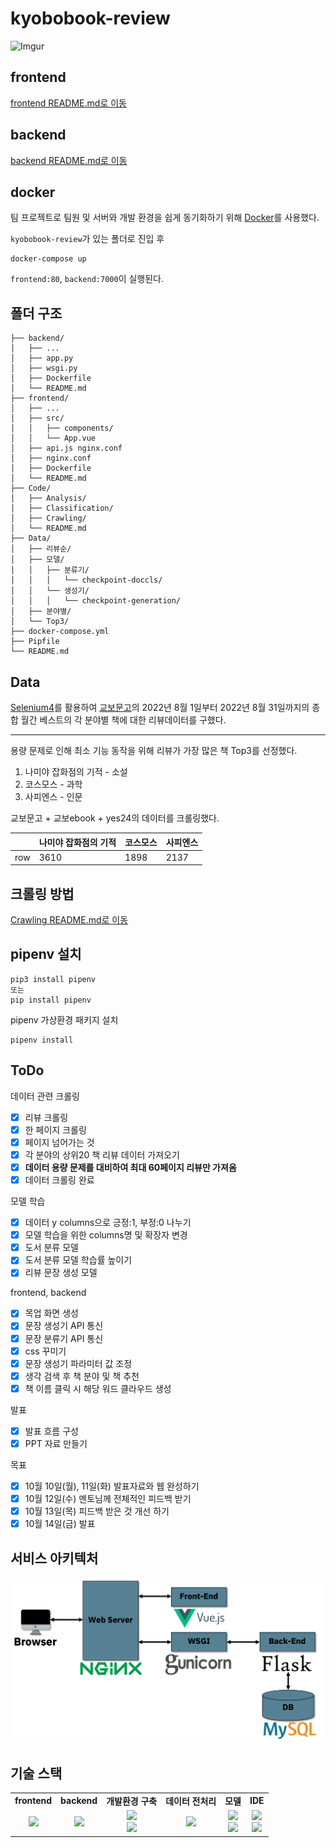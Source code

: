 # kyobobook-review

![Imgur](https://i.imgur.com/rLADWkp.png)

## frontend

[frontend README.md로 이동](frontend/README.md)

## backend

[backend README.md로 이동](backend/README.md)

## docker

팀 프로젝트로 팀원 및 서버와 개발 환경을 쉽게 동기화하기 위해 [Docker](https://www.docker.com/)를 사용했다.

`kyobobook-review`가 있는 폴더로 진입 후

```
docker-compose up
```

`frontend:80`, `backend:7000`이 실행된다.

## 폴더 구조

```
├── backend/
│   ├── ...
│   ├── app.py
│   ├── wsgi.py
│   ├── Dockerfile
│   └── README.md
├── frontend/
│   ├── ...
│   ├── src/
│   │   ├── components/
│   │   └── App.vue
│   ├── api.js nginx.conf
│   ├── nginx.conf
│   ├── Dockerfile
│   └── README.md
├── Code/
│   ├── Analysis/
│   ├── Classification/
│   ├── Crawling/
│   └── README.md
├── Data/
│   ├── 리뷰순/
│   ├── 모델/
│   │   ├── 분류기/
│   │   │   └── checkpoint-doccls/
│   │   └── 생성기/
│   │   │   └── checkpoint-generation/
│   ├── 분야별/
│   └── Top3/
├── docker-compose.yml
├── Pipfile
└── README.md
```

## Data

[Selenium4](https://www.selenium.dev/)를 활용하여 [교보문고](http://www.kyobobook.co.kr/index.laf)의 2022년 8월 1일부터 2022년 8월 31일까지의 종합 월간 베스트의 각 분야별 책에 대한 리뷰데이터를 구했다.

---

용량 문제로 인해 최소 기능 동작을 위해 리뷰가 가장 많은 책 Top3를 선정했다.

1. 나미야 잡화점의 기적 - 소설
2. 코스모스 - 과학
3. 사피엔스 - 인문

교보문고 + 교보ebook + yes24의 데이터를 크롤링했다.

|     | 나미야 잡화점의 기적 | 코스모스 | 사피엔스 |
| --- | -------------------- | -------- | -------- |
| row | 3610                 | 1898     | 2137     |

## 크롤링 방법

[Crawling README.md로 이동](Code/README.md)

## pipenv 설치

```
pip3 install pipenv
또는
pip install pipenv
```

pipenv 가상환경 패키지 설치

```
pipenv install
```

## ToDo

데이터 관련 크롤링

- [x] 리뷰 크롤링
- [x] 한 페이지 크롤링
- [x] 페이지 넘어가는 것
- [x] 각 분야의 상위20 책 리뷰 데이터 가져오기
- [x] **데이터 용량 문제를 대비하여 최대 60페이지 리뷰만 가져옴**
- [x] 데이터 크롤링 완료

모델 학습

- [x] 데이터 y columns으로 긍정:1, 부정:0 나누기
- [x] 모델 학습을 위한 columns명 및 확장자 변경
- [x] 도서 분류 모델
- [x] 도서 분류 모델 학습률 높이기
- [x] 리뷰 문장 생성 모델

frontend, backend

- [x] 목업 화면 생성
- [x] 문장 생성기 API 통신
- [x] 문장 분류기 API 통신
- [x] css 꾸미기
- [x] 문장 생성기 파라미터 값 조정
- [x] 생각 검색 후 책 분야 및 책 추천
- [x] 책 이름 클릭 시 해당 워드 클라우드 생성

발표

- [x] 발표 흐름 구성
- [x] PPT 자료 만들기

목표

- [x] 10월 10일(월), 11일(화) 발표자료와 웹 완성하기
- [x] 10월 12일(수) 멘토님께 전체적인 피드백 받기
- [x] 10월 13일(목) 피드백 받은 것 개선 하기
- [x] 10월 14일(금) 발표

## 서비스 아키텍처

![서비스_아키텍처](./img/서비스_아키텍처.png)

## 기술 스택

<table>
  <tr align="center">
    <td><strong>frontend</strong></td>
    <td><strong>backend</strong></td>
    <td><strong>개발환경 구축</strong></td>
    <td><strong>데이터 전처리</strong></td>
    <td><strong>모델</strong></td>
    <td><strong>IDE</strong></td>
  </tr>
  <tr align="center">
    <td>
      <img src="https://img.shields.io/badge/Vue.js-4FC08D?style=flat&logo=Vue.js&logoColor=white"/>
    </td>
    <td>
      <img src="https://img.shields.io/badge/Flask-000000?style=flat-square&logo=Flask&logoColor=white"/>
    </td>
    <td>
      <img src="https://img.shields.io/badge/Amazon EC2-FF9900?style=flat-square&logo=Amazon-EC2&logoColor=white"/>
      <br>
      <img src="https://img.shields.io/badge/Ubuntu-E95420?style=flat-square&logo=Ubuntu&logoColor=white"/>
    </td>
    <td>
      <img src="https://img.shields.io/badge/PyTorch-EE4C2C?style=flat-square&logo=PyTorch&logoColor=white"/>
    </td>
    <td>
      <img src="https://img.shields.io/badge/KoBERT-9558B2?style=flat-square&logo=KoBERT&logoColor=white"/>
      <br>
      <img src="https://img.shields.io/badge/KoGPT2-EA4AAA?style=flat-square&logo=KoGPT2&logoColor=white"/>
    </td>
    <td>
      <img src="https://img.shields.io/badge/Jupyter-F37626?style=flat-square&logo=Jupyter&logoColor=white"/>
      <br>
      <img src="https://img.shields.io/badge/Visual Studio Code-007ACC?style=flat-square&logo=Visual-Studio-Code&logoColor=white"/>
    </td>
  </tr>
</table>
